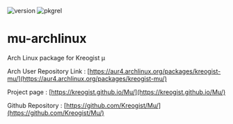 ![version](https://img.shields.io/badge/version-0.8_unstable-FFB751.svg?style=flat-square) ![pkgrel](https://img.shields.io/badge/Package_Release-8-9D51FF.svg?style=flat-square) 

# mu-archlinux

Arch Linux package for Kreogist µ


Arch User Repository Link : [https://aur4.archlinux.org/packages/kreogist-mu/](https://aur4.archlinux.org/packages/kreogist-mu/)

Project page : [https://kreogist.github.io/Mu/](https://kreogist.github.io/Mu/)

Github Repository : [https://github.com/Kreogist/Mu/](https://github.com/Kreogist/Mu/)
